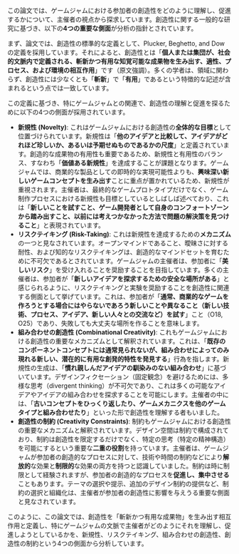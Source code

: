 <!-- META
{"title":"How Organisers Understand and Promote Participants’ Creativity in Game Jams","link":"https://dl.acm.org/doi/10.1145/3472688.3472690","media":"academic","tags":["gamedesign","creativity","qualitative"],"short":{"ja":"27名のゲームジャム主催者に対するオンラインアンケート調査に基づき、創造性研究の4つの主要な側面（新規性、リスクテイキング、組み合わせの創造性、創造性の制約）を指針とした演繹的なテーマ分析を行うことによって、主催者が参加者の創造性をどのように理解し促進しているかについての洞察を得ました","en":"Insights into how organisers understand and promote participants’ creativity in game jams were gained by conducting a deductive thematic analysis of online survey responses from 27 game jam organisers, guided by four key aspects of creativity research: novelty, risk-taking, combinational creativity, and creativity constraints"},"importance":3,"hasPage":true,"createdAt":1747885346.359,"updatedAt":1747885346.359}
META -->

この論文では、ゲームジャムにおける参加者の創造性をどのように理解し、促進するかについて、主催者の視点から探求しています。創造性に関する一般的な研究に基づき、以下の**4つの重要な側面**が分析の指針とされています。

まず、論文では、創造性の標準的な定義として、Plucker, Beghetto, and Dow の定義を採用しています。それによると、創造性とは「**個人または集団が、社会的文脈内で定義される、斬新かつ有用な知覚可能な成果物を生み出す、適性、プロセス、および環境の相互作用**」です（原文強調）。多くの学者は、領域に関わらず、創造性には少なくとも「**斬新**」で「**有用**」であるという特徴的な記述が含まれるという点では一致しています。

この定義に基づき、特にゲームジャムとの関連で、創造性の理解と促進を探るために以下の4つの側面が採用されています。

*   **新規性 (Novelty)**: これはゲームジャムにおける創造性の**全体的な目標**として位置づけられています。新規性は「**他のアイデアと比較して、アイデアがどれほど珍しいか、あるいは予期せぬものであるかの尺度**」と定義されています。創造的な成果物の有用性も重要であるため、新規性と有用性のバランス、すなわち「**価値ある新規性**」を達成することが課題となります。ゲームジャムでは、商業的な製品としての即時的な実現可能性よりも、**興味深い新しいゲームコンセプトを生み出す**ことに重点が置かれているため、新規性が重視されます。主催者は、最終的なゲームプロトタイプだけでなく、ゲーム制作プロセスにおける新規性も目標としているとしばしば述べており、これは「**新しいことを試すこと、ゲーム開発者として自身のコンフォートゾーンから踏み出すこと、以前には考えつかなかった方法で問題の解決策を見つけること**」と表現されています。
*   **リスクテイキング (Risk-Taking)**: これは新規性を達成するための**メカニズム**の一つと見なされています。オープンマインドであること、曖昧さに対する耐性、および知的なリスクテイキングは、創造的なマインドセットを育むために不可欠であるとされています。ゲームジャムの主催者は、参加者に「**美しいリスク**」を受け入れることを奨励することを目指しています。多くの主催者は、参加者が「**新しいアイデアを探求するための安全な場所がある**」と感じられるように、リスクテイキングと実験を奨励することを創造性に関連する側面として挙げています。これは、参加者が「**通常、商業的なゲームを作ろうとする場合にはやらないであろう新しいことや異なること（新しい技術、プロセス、アイデア、新しい人々との交流など）を試す**」こと（O18, O25）であり、失敗しても大丈夫な場所を作ることを意味します。
*   **組み合わせの創造性 (Combinational Creativity)**: これもゲームジャムにおける創造性の重要なメカニズムとして解釈されています。これは、「**既存のコンポーネントコンセプトには通常見られないが、組み合わせによってのみ現れる新しい、潜在的に有用な創発的特性を発見する**」行為を指します。新規性の生成は、「**慣れ親しんだアイデアの馴染みのない組み合わせ**」に基づいています。デザインフィクセーション（固定観念）を避けるためには、多様な思考（divergent thinking）が不可欠であり、これは多くの可能なアイデアやアイデアの組み合わせを探求することを可能にします。主催者の中には、「**古いコンセプトをひっくり返したり、ゲームメカニクスを他のゲームタイプと組み合わせたり**」といった形で創造性を理解する者もいました。
*   **創造性の制約 (Creativity Constraints)**: 制約もゲームジャムにおける創造性の重要なメカニズムと解釈されています。デザイン空間は制約で構成されており、制約は創造性を限定するだけでなく、特定の思考（特定の精神構造）を可能にするという重要な**二重の役割**を持っています。主催者は、ゲームジャムが参加者の創造的なプロセスに対して、技術や時間の制約などにより**解放的**な効果と**制限的**な効果の両方を持つと認識していました。制約は時に制限として経験されますが、参加者の創造的なプロセスを**促進し、集中させる**こともあります。テーマの選択や提示、追加のデザイン制約の提供など、制約の選択と組織化は、主催者が参加者の創造性に影響を与えうる重要な側面と見なされています。

このように、この論文では、創造性を「斬新かつ有用な成果物」を生み出す相互作用と定義し、特にゲームジャムの文脈で主催者がどのようにそれを理解し、促進しようとしているかを、新規性、リスクテイキング、組み合わせの創造性、創造性の制約という4つの側面から分析しています。